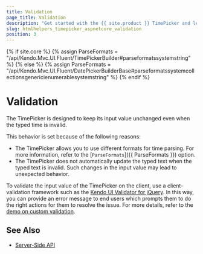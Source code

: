 ```yaml
---
title: Validation
page_title: Validation
description: "Get started with the {{ site.product }} TimePicker and learn how to implement validation rules for its input value."
slug: htmlhelpers_timepicker_aspnetcore_validation
position: 3
---
```

{% if site.core %}
    {% assign ParseFormats = "/api/Kendo.Mvc.UI.Fluent/TimePickerBuilder#parseformatssystemstring" %}
{% else %}
    {% assign ParseFormats = "/api/Kendo.Mvc.UI.Fluent/DatePickerBuilderBase#parseformatssystemcollectionsgenericienumerablesystemstring" %}
{% endif %}

# Validation

The TimePicker is designed to keep its input value unchanged even when the typed time is invalid.

This behavior is set because of the following reasons:
- The TimePicker allows you to use different formats for time parsing. For more information, refer to the [`ParseFormats`]({{ ParseFormats }}) option.
- The TimePicker does not automatically update the typed text when the typed text is invalid. Such changes in the input value may lead to unexpected behavior.

To validate the input value of the TimePicker on the client, use a client-validation framework such as the [Kendo UI Validator for jQuery](https://docs.telerik.com/kendo-ui/controls/editors/validator/overview). In this way, you can provide an error message to end users which prompts them to do the right actions for them to resolve the issue. For more details, refer to the [demo on custom validation](https://demos.telerik.com/kendo-ui/validator/index).

## See Also

* [Server-Side API](/api/timepicker)
